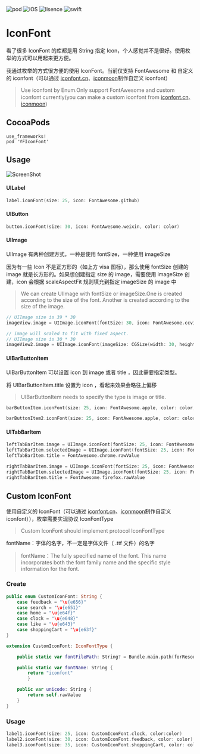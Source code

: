 ![pod](https://img.shields.io/badge/pod-YFCoreData-brightgreen.svg)
![iOS](https://img.shields.io/badge/iOS-8.0-green.svg)
![lisence](https://img.shields.io/badge/license-MIT-orange.svg)
![swift](https://img.shields.io/badge/swift-4.0-red.svg)

# IconFont

看了很多 IconFont 的库都是用 String 指定 Icon，个人感觉并不是很好。使用枚举的方式可以用起来更方便。

我通过枚举的方式很方便的使用 IconFont。当前仅支持 FontAwesome 和 自定义的 iconfont（可以通过 [iconfont.cn](http://www.iconfont.cn/)、[iconmoon](https://icomoon.io/)制作自定义 iconfont）
> Use iconfont by Enum.Only support FontAwesome and custom iconfont currently(you can make a custom iconfont from [iconfont.cn](http://www.iconfont.cn/)、[iconmoon](https://icomoon.io/))

## CocoaPods

```
use_frameworks!
pod 'YFIconFont'
```

## Usage

![ScreenShot](https://github.com/Xiaoye220/IconFont/blob/master/ScreenShot/ScreenShot.png)

#### UILabel

```swift
label.iconFont(size: 25, icon: FontAwesome.github)
```

#### UIButton

```swift
button.iconFont(size: 30, icon: FontAwesome.weixin, color: color)
```

#### UIImage

UIImage 有两种创建方式，一种是使用 fontSize，一种使用 imageSize

因为有一些 Icon 不是正方形的（如上方 visa 图标），那么使用 fontSize 创建的 image 就是长方形的。如果想创建指定 size 的 image，需要使用 imageSize 创建，icon 会根据 scaleAspectFit 规则填充到指定 imageSize 的 image 中
> We can create UIImage with fontSize or imageSize.One is created according to the size of the font. Another is created according to the size of the image.

```swift
// UIImage size is 39 * 30
imageView.image = UIImage.iconFont(fontSize: 30, icon: FontAwesome.ccvisa, color: color)

// image will scaled to fit with fixed aspect.
// UIImage size is 30 * 30
imageView2.image = UIImage.iconFont(imageSize: CGSize(width: 30, height: 30), icon: FontAwesome.ccvisa, color: color)
```
#### UIBarButtonItem

UIBarButtonItem 可以设置 icon 到 image 或者 title ，因此需要指定类型。

将 UIBarButtonItem.title 设置为 icon ，看起来效果会略往上偏移
> UIBarButtonItem needs to specify the type is image or title.

```swift
barButtonItem.iconFont(size: 25, icon: FontAwesome.apple, color: color, type: .image)

barButtonItem2.iconFont(size: 25, icon: FontAwesome.apple, color: color, type: .title)
```
#### UITabBarItem
```swift
leftTabBarItem.image = UIImage.iconFont(fontSize: 25, icon: FontAwesome.chrome)
leftTabBarItem.selectedImage = UIImage.iconFont(fontSize: 25, icon: FontAwesome.chrome, color: color).withRenderingMode(.alwaysOriginal)
leftTabBarItem.title = FontAwesome.chrome.rawValue

rightTabBarItem.image = UIImage.iconFont(fontSize: 25, icon: FontAwesome.firefox)
rightTabBarItem.selectedImage = UIImage.iconFont(fontSize: 25, icon: FontAwesome.firefox, color: color).withRenderingMode(.alwaysOriginal)
rightTabBarItem.title = FontAwesome.firefox.rawValue
```
## Custom IconFont

使用自定义的 IconFont（可以通过 [iconfont.cn](http://www.iconfont.cn/)、[iconmoon](https://icomoon.io/)制作自定义 iconfont）），枚举需要实现协议 IconFontType
> Custom IconFont should implement protocol IconFontType

fontName：字体的名字，不一定是字体文件（ .ttf 文件）的名字
> fontName：The fully specified name of the font. This name incorporates both the font family name and the specific style information for the font.

### Create
```swift
public enum CustomIconFont: String {
    case feedback = "\u{e656}"
    case search = "\u{e651}"
    case home = "\u{e64f}"
    case clock = "\u{e648}"
    case like = "\u{e643}"
    case shoppingCart = "\u{e63f}"
}

extension CustomIconFont: IconFontType {

    public static var fontFilePath: String? = Bundle.main.path(forResource: "iconfont", ofType: "ttf")

    public static var fontName: String {
        return "iconfont"
        }

    public var unicode: String {
        return self.rawValue
    }
}
```
### Usage
```swift
label1.iconFont(size: 25, icon: CustomIconFont.clock, color:color)
label2.iconFont(size: 30, icon: CustomIconFont.feedback, color: color)
label3.iconFont(size: 35, icon: CustomIconFont.shoppingCart, color: color)
```

